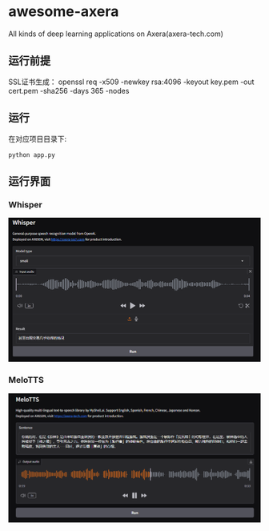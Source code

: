 # awesome-axera
All kinds of deep learning applications on Axera(axera-tech.com) 

## 运行前提
SSL证书生成：
openssl req -x509 -newkey rsa:4096 -keyout key.pem -out cert.pem -sha256 -days 365 -nodes

## 运行
在对应项目目录下:
```
python app.py
```

## 运行界面
### Whisper
![demo](imgs/whisper.png)

### MeloTTS
![demo](imgs/melotts.png)